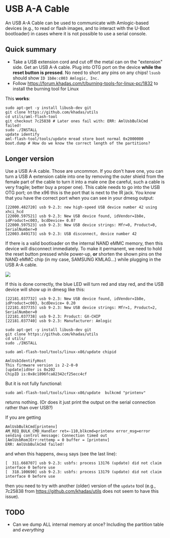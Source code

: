 # USB A-A Cable

An USB A-A Cable can be used to communicate with Amlogic-based devices (e.g., to read or flash images, and to interact with the U-Boot bootloader) in cases where it is not possible to use a serial console. 

## Quick summary

* Take a USB extension cord and cut off the metal can on the "extension" side. Get an USB A-A cable. Plug into OTG port on the device __while the reset button is pressed__. No need to short any pins on any chips! `lsusb` should show `ID 1b8e:c003 Amlogic, Inc.`
* Follow https://forum.khadas.com/t/burning-tools-for-linux-pc/1832 to install the burning tool for Linux

This __works__:

```
sudo apt-get -y install libusb-dev git
git clone https://github.com/khadas/utils
cd utils/aml-flash-tool
git checkout 7c25838 # Later ones fail with: ERR: AmlUsbBulkCmd failed!
sudo ./INSTALL
update identify
aml-flash-tool/tools/update mread store boot normal 0x2000000 boot.dump # How do we know the correct length of the partitions?
```

## Longer version

Use a USB A-A cable. Those are uncommon. If you don't have one, you can turn a USB A extension cable into one by removing the outer shield from the female part of the cable to turn it into a male one (be careful, such a cable is very fragile; better buy a proper one). This cable needs to go into the USB OTG port; on the x96 this is the port that is next to the IR jack. You know that you have the correct port when you can see in your dmesg output:

```
[22000.482720] usb 9-2.3: new high-speed USB device number 42 using xhci_hcd
[22000.597521] usb 9-2.3: New USB device found, idVendor=1b8e, idProduct=c003, bcdDevice= 0.07
[22000.597523] usb 9-2.3: New USB device strings: Mfr=0, Product=0, SerialNumber=0
[22003.849173] usb 9-2.3: USB disconnect, device number 42
```

If there is a valid bootloader on the internal NAND eMMC memory, then this device will disconnect immediately. To make it permanent, we need to hold the reset button pressed while power-up, __or__ shorten the shown pins on the NAND eMMC chip (in my case, SAMSUNG KMLAG...) while plugging in the USB A-A cable.

![](https://forum.freaktab.com/filedata/fetch?id=638047&d=1490467056)

If this is done correctly, the blue LED will turn red and stay red, and the USB device will show up in dmesg like this:

```
[22181.037732] usb 9-2.3: New USB device found, idVendor=1b8e, idProduct=c003, bcdDevice= 0.20
[22181.037735] usb 9-2.3: New USB device strings: Mfr=1, Product=2, SerialNumber=0
[22181.037738] usb 9-2.3: Product: GX-CHIP
[22181.037740] usb 9-2.3: Manufacturer: Amlogic
```

```
sudo apt-get -y install libusb-dev git
git clone https://github.com/khadas/utils
cd utils/
sudo ./INSTALL

sudo aml-flash-tool/tools/linux-x86/update chipid

AmlUsbIdentifyHost
This firmware version is 2-2-0-0
[update]idVer is 0x202
ChipID is:0x8c1896fca82342cf25ecc4cf
```

But it is not fully functional:

```
sudo aml-flash-tool/tools/linux-x86/update  bulkcmd "printenv"
```

returns nothing. (Or does it just print the output on the serial connection rather than over USB?)


If you are getting

```
AmlUsbBulkCmd[printenv]
AM_REQ_BULK_CMD_Handler ret=-110,blkcmd=printenv error_msg=error sending control message: Connection timed out
[AmlUsbRom]Err:rettemp = 0 buffer = [printenv]
ERR: AmlUsbBulkCmd failed!
```

and when this happens, `dmesg` says (see the last line):

```
[  311.668707] usb 9-2.3: usbfs: process 13176 (update) did not claim interface 0 before use
[  318.100690] usb 9-2.3: usbfs: process 13179 (update) did not claim interface 0 before use
```

then you need to try with another (older) version of the `update` tool (e.g., 7c25838 from https://github.com/khadas/utils does not seem to have this issue).

## TODO

* Can we dump ALL internal memory at once? Including the partition table and _everything_
